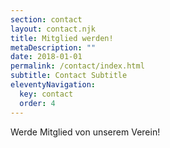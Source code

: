```yaml
---
section: contact
layout: contact.njk
title: Mitglied werden!
metaDescription: ""
date: 2018-01-01
permalink: /contact/index.html
subtitle: Contact Subtitle
eleventyNavigation:
  key: contact
  order: 4
---
```

W﻿erde Mitglied von unserem Verein!